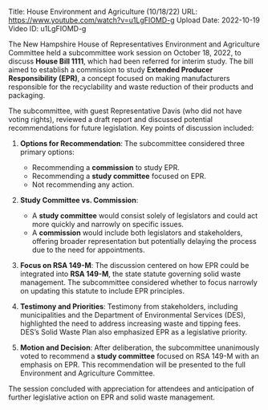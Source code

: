 Title: House Environment and Agriculture (10/18/22)
URL: https://www.youtube.com/watch?v=u1LgFIOMD-g
Upload Date: 2022-10-19
Video ID: u1LgFIOMD-g

The New Hampshire House of Representatives Environment and Agriculture Committee held a subcommittee work session on October 18, 2022, to discuss **House Bill 1111**, which had been referred for interim study. The bill aimed to establish a commission to study **Extended Producer Responsibility (EPR)**, a concept focused on making manufacturers responsible for the recyclability and waste reduction of their products and packaging.

The subcommittee, with guest Representative Davis (who did not have voting rights), reviewed a draft report and discussed potential recommendations for future legislation. Key points of discussion included:

1. **Options for Recommendation**: The subcommittee considered three primary options:
   - Recommending a **commission** to study EPR.
   - Recommending a **study committee** focused on EPR.
   - Not recommending any action.

2. **Study Committee vs. Commission**:
   - A **study committee** would consist solely of legislators and could act more quickly and narrowly on specific issues.
   - A **commission** would include both legislators and stakeholders, offering broader representation but potentially delaying the process due to the need for appointments.

3. **Focus on RSA 149-M**: The discussion centered on how EPR could be integrated into **RSA 149-M**, the state statute governing solid waste management. The subcommittee considered whether to focus narrowly on updating this statute to include EPR principles.

4. **Testimony and Priorities**: Testimony from stakeholders, including municipalities and the Department of Environmental Services (DES), highlighted the need to address increasing waste and tipping fees. DES’s Solid Waste Plan also emphasized EPR as a legislative priority.

5. **Motion and Decision**: After deliberation, the subcommittee unanimously voted to recommend a **study committee** focused on RSA 149-M with an emphasis on EPR. This recommendation will be presented to the full Environment and Agriculture Committee.

The session concluded with appreciation for attendees and anticipation of further legislative action on EPR and solid waste management.